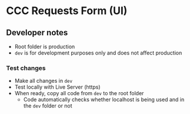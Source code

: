 # CCC Requests Form (UI)

## Developer notes

* Root folder is production
* `dev` is for development purposes only and does not affect production

### Test changes

* Make all changes in `dev`
* Test locally with Live Server (https)
* When ready, copy all code from `dev` to the root folder
  * Code automatically checks whether localhost is being used and in the `dev` folder or not